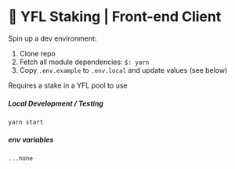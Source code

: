 # 🔄 YFL Staking | Front-end Client

Spin up a dev environment:

1. Clone repo
2. Fetch all module dependencies: `$: yarn`
3. Copy `.env.example` to `.env.local` and update values (see below)

Requires a stake in a YFL pool to use

##### Local Development / Testing

`yarn start`

##### env variables

`...none`

